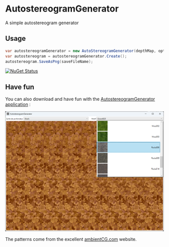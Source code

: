 # AutostereogramGenerator
A simple autostereogram generator

## Usage
```C#
var autostereogramGenerator = new AutoStereogramGenerator(depthMap, optionalPattern);
var autostereogram = autostereogramGenerator.Create();
autostereogram.SaveAsPng(saveFileName);
```

[![NuGet Status](http://img.shields.io/nuget/v/Autostereogram.svg?style=flat)](https://www.nuget.org/packages/Autostereogram)

## Have fun
You can also download and have fun with the [AutostereogramGenerator application](https://github.com/kakone/AutostereogramGenerator/releases) :

![Autostereogram application](AutostereogramGenerator.png)

The patterns come from the excellent [ambientCG.com](https://ambientcg.com/) website.